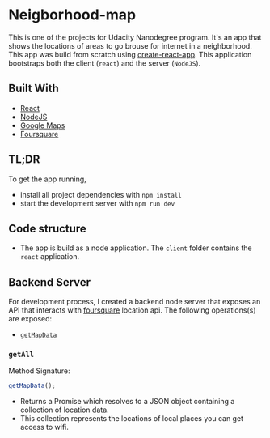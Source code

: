 # Neigborhood-map

This is one of the projects for Udacity Nanodegree program. It's an app that shows the locations of areas to go brouse for internet in a neighborhood. This app was build from scratch using [create-react-app](https://github.com/facebook/create-react-app). This application bootstraps both the client (`react`) and the server (`NodeJS`).

## Built With

- [React](https://reactjs.org/)
- [NodeJS](https://nodejs.org/en/)
- [Google Maps](https://cloud.google.com/maps-platform/)
- [Foursquare](https://foursquare.com/)

## TL;DR

To get the app running,

- install all project dependencies with `npm install`
- start the development server with `npm run dev`

## Code structure

- The app is build as a node application. The `client` folder contains the `react` application.

## Backend Server

For development process, I created a backend node server that exposes an API that interacts with [foursquare](https://foursquare.com/) location api. The following operations(s) are exposed:

- [`getMapData`](#getall)

### `getAll`

Method Signature:

```js
getMapData();
```

- Returns a Promise which resolves to a JSON object containing a collection of location data.
- This collection represents the locations of local places you can get access to wifi.
